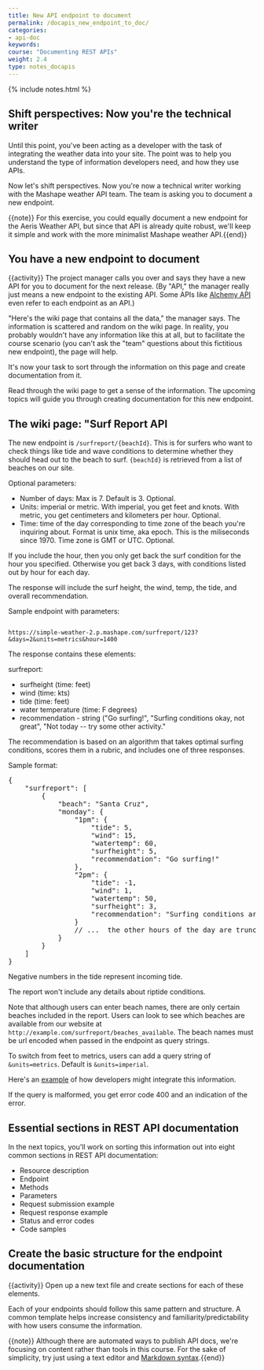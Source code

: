 ```yaml
---
title: New API endpoint to document
permalink: /docapis_new_endpoint_to_doc/
categories:
- api-doc
keywords: 
course: "Documenting REST APIs"
weight: 2.4
type: notes_docapis
---
```

{% include notes.html %}

## Shift perspectives: Now you're the technical writer

Until this point, you've been acting as a developer with the task of integrating the weather data into your site. The point was to help you understand the type of information developers need, and how they use APIs.

Now let's shift perspectives. Now you're now a technical writer working with the Mashape weather API team. The team is asking you to document a new endpoint. 

{{note}} For this exercise, you could equally document a new endpoint for the Aeris Weather API, but since that API is already quite robust, we'll keep it simple and work with the more minimalist Mashape weather API.{{end}}

## You have a new endpoint to document
{{activity}}
The project manager calls you over and says they have a new API for you to document for the next release. (By "API," the manager really just means a new endpoint to the existing API. Some APIs like [Alchemy API](http://www.alchemyapi.com/api/) even refer to each endpoint as an API.)

"Here's the wiki page that contains all the data," the manager says. The information is scattered and random on the wiki page. In reality, you probably wouldn't have any information like this at all, but to facilitate the course scenario (you can't ask the "team" questions about this fictitious new endpoint), the page will help.

It's now your task to sort through the information on this page and create documentation from it.

Read through the wiki page to get a sense of the information. The upcoming topics will guide you through creating documentation for this new endpoint.

<div class="docSample">
<h2>The wiki page: "Surf Report API</h2>

<p>The new endpoint is <code>/surfreport/{beachId}</code>. This is for surfers who want to check things like tide and wave conditions to determine whether they should head out to the beach to surf. <code>{beachId}</code> is retrieved from a list of beaches on our site.</p>

<p>Optional parameters: </p>

<ul>
<li>Number of days: Max is 7. Default is 3. Optional.</li>
<li>Units: imperial or metric. With imperial, you get feet and knots. With metric, you get centimeters and kilometers per hour. Optional.</li>
<li>Time: time of the day corresponding to time zone of the beach you're inquiring about. Format is unix time, aka epoch. This is the miliseconds since 1970. Time zone is GMT or UTC. Optional.</li>
</ul>

<p>If you include the hour, then you only get back the surf condition for the hour you specified. Otherwise you get back 3 days, with conditions listed out by hour for each day. </p>

<p>The response will include the surf height, the wind, temp, the tide, and overall recommendation.</p>

<p>Sample endpoint with parameters: </p>

<code>
https://simple-weather-2.p.mashape.com/surfreport/123?&days=2&units=metrics&hour=1400
</code>

<p>The response contains these elements:</p>

<p>surfreport: </p>

<ul>
<li>surfheight (time: feet)</li>
<li>wind (time: kts)</li>
<li>tide (time: feet)</li>
<li>water temperature (time: F degrees)</li>
<li>recommendation - string ("Go surfing!", "Surfing conditions okay, not great", "Not today -- try some other activity."</li>
</ul>
 
<p>The recommendation is based on an algorithm that takes optimal surfing conditions, scores them in a rubric, and includes one of three responses.</p>
 
<p>Sample format:</p>
 
<pre>
{
    "surfreport": [
        {
            "beach": "Santa Cruz",
            "monday": {
                "1pm": {
                    "tide": 5,
                    "wind": 15,
                    "watertemp": 60,
                    "surfheight": 5,
                    "recommendation": "Go surfing!"
                },
                "2pm": {
                    "tide": -1,
                    "wind": 1,
                    "watertemp": 50,
                    "surfheight": 3,
                    "recommendation": "Surfing conditions are okay, not great"
                }
                // ...  the other hours of the day are truncated here.
            }
        }
    ]
}
</pre>
 
<p>Negative numbers in the tide represent incoming tide.</p>

<p>The report won't include any details about riptide conditions. </p>

<p>Note that although users can enter beach names, there are only certain beaches included in the report. Users can look to see which beaches are available from our website at <code>http://example.com/surfreport/beaches_available</code>. The beach names must be url encoded when passed in the endpoint as query strings.</p>

<p>To switch from feet to metrics, users can add a query string of <code>&units=metrics</code>. Default is <code>&units=imperial</code>.</p>

<p>Here's an <a href="http://www.surfline.com/surf-report/south-beach-ca-northern-california_5088/">example</a> of how developers might integrate this information.</p>

<p>If the query is malformed, you get error code 400 and an indication of the error.</p>
</div>

## Essential sections in REST API documentation

In the next topics, you'll work on sorting this information out into eight common sections in REST API documentation: 

* Resource description
* Endpoint
* Methods
* Parameters
* Request submission example
* Request response example
* Status and error codes
* Code samples

## Create the basic structure for the endpoint documentation
{{activity}}
Open up a new text file and create sections for each of these elements. 

Each of your endpoints should follow this same pattern and structure. A common template helps increase consistency and familiarity/predictability with how users consume the information.

{{note}} Although there are automated ways to publish API docs, we're focusing on content rather than tools in this course. For the sake of simplicity, try just using a text editor and <a href="https://help.github.com/articles/github-flavored-markdown/">Markdown syntax</a>.{{end}}




